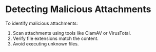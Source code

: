 # Detecting Malicious Attachments

To identify malicious attachments:
1. Scan attachments using tools like ClamAV or VirusTotal.
2. Verify file extensions match the content.
3. Avoid executing unknown files.
